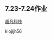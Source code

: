 ## 7.23-7.24作业
<a href="https://viccko.github.io/1909%E9%99%86%E6%B5%B7%E5%AE%B9day07%E4%BD%9C%E4%B8%9A%207.23-7.24/code/index.html">超凡科技</a>

klojijh56
